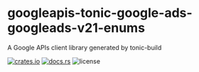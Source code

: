 # googleapis-tonic-google-ads-googleads-v21-enums

A Google APIs client library generated by tonic-build

[![crates.io](https://img.shields.io/crates/v/googleapis-tonic-google-ads-googleads-v21-enums)](https://crates.io/crates/googleapis-tonic-google-ads-googleads-v21-enums)
[![docs.rs](https://img.shields.io/docsrs/googleapis-tonic-google-ads-googleads-v21-enums)](https://docs.rs/googleapis-tonic-google-ads-googleads-v21-enums)
![license](https://img.shields.io/crates/l/googleapis-tonic-google-ads-googleads-v21-enums)
